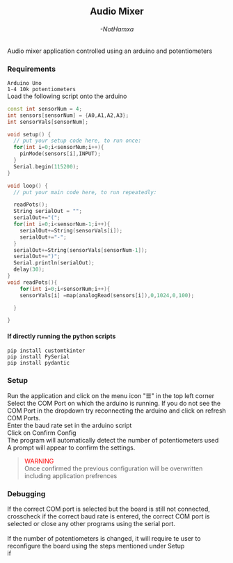 ## <center>Audio Mixer</center> 
###### <center>-NotHamxa</center>

Audio mixer application controlled using an arduino and potentiometers

### Requirements
`Arduino Uno`<br>
`1-4 10k potentiometers`<br>
Load the following script onto the arduino

```c++
const int sensorNum = 4;
int sensors[sensorNum] = {A0,A1,A2,A3};
int sensorVals[sensorNum];

void setup() {
  // put your setup code here, to run once:
  for(int i=0;i<sensorNum;i++){
    pinMode(sensors[i],INPUT);
  }
  Serial.begin(115200);
}

void loop() {
  // put your main code here, to run repeatedly:

  readPots();
  String serialOut = "";
  serialOut+="(";
  for(int i=0;i<sensorNum-1;i++){
    serialOut+=String(sensorVals[i]);
    serialOut+="-";
  }
  serialOut+=String(sensorVals[sensorNum-1]);
  serialOut+=")";
  Serial.println(serialOut);
  delay(30);
}
void readPots(){
    for(int i=0;i<sensorNum;i++){
    sensorVals[i] =map(analogRead(sensors[i]),0,1024,0,100);

  }

}
```

#### If directly running the python scripts
```pycon
pip install customtkinter
pip install PySerial
pip install pydantic
```

### Setup
Run the application and click on the menu icon "☰" in the top left corner<br>
Select the COM Port on which the arduino is running. If you do not see the COM Port in the dropdown try reconnecting the arduino and click on refresh COM Ports.<br>
Enter the baud rate set in the arduino script<br>
Click on Confirm Config<br>
The program will automatically detect the number of potentiometers used<br>
A prompt will appear to confirm the settings. 
> <font color="red">WARNING</font><br> Once confirmed the previous configuration will be overwritten including application prefrences 


### Debugging
If the correct COM port is selected but the board is still not connected, crosscheck if the correct baud rate is entered, the correct COM port is selected or close any other programs using the serial port.<br>
<br>
If the number of potentiometers is changed, it will require te user to reconfigure the board using the steps mentioned under Setup<br>
if 
